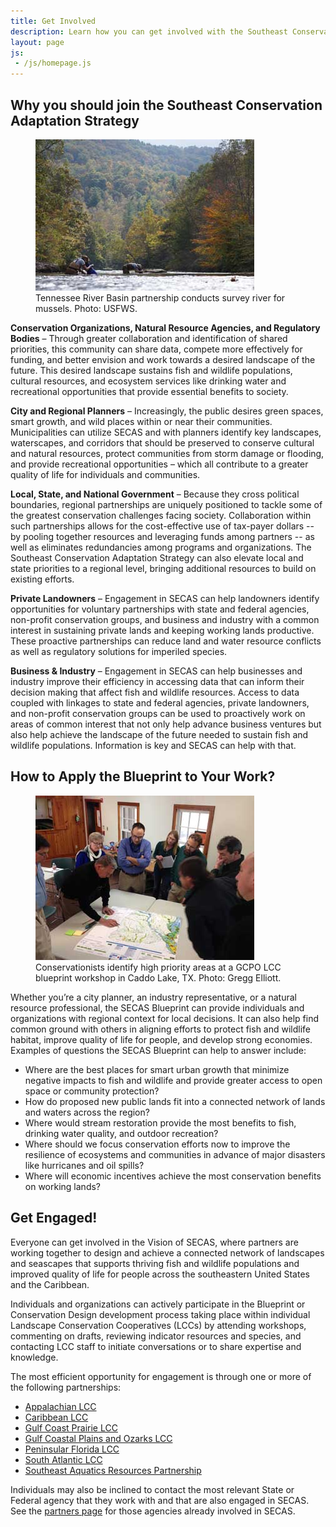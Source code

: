 ```yaml
---
title: Get Involved
description: Learn how you can get involved with the Southeast Conservation Adaptation Strategy (SECAS)
layout: page
js:
 - /js/homepage.js
---
```


## Why you should join the Southeast Conservation Adaptation Strategy

<figure class="image-right">
  <img src="./images/AppLCC_TRB-Partnership.jpg" alt="Biologists survey a mountain stream for mussels."/>
  <figcaption>Tennessee River Basin partnership conducts survey river for mussels. Photo: USFWS.</figcaption>
</figure>

**Conservation Organizations, Natural Resource Agencies, and Regulatory Bodies** – Through greater collaboration and identification of shared priorities, this community can share data, compete more effectively for funding, and better envision and work towards a desired landscape of the future. This desired landscape sustains fish and wildlife populations, cultural resources, and ecosystem services like drinking water and recreational opportunities that provide essential benefits to society.

**City and Regional Planners** – Increasingly, the public desires green spaces, smart growth, and wild places within or near their communities. Municipalities can utilize SECAS and with planners identify key landscapes, waterscapes, and corridors that should be preserved to conserve cultural and natural resources, protect communities from storm damage or flooding, and provide recreational opportunities – which all contribute to a greater quality of life for individuals and communities.

**Local, State, and National Government** – Because they cross political boundaries, regional partnerships are uniquely positioned to tackle some of the greatest conservation challenges facing society. Collaboration within such partnerships allows for the cost-effective use of tax-payer dollars -- by pooling together resources and leveraging funds among partners -- as well as eliminates redundancies among programs and organizations. The Southeast Conservation Adaptation Strategy can also elevate local and state priorities to a regional level, bringing additional resources to build on existing efforts.

**Private Landowners** – Engagement in SECAS can help landowners identify opportunities for voluntary partnerships with state and federal agencies, non-profit conservation groups, and business and industry with a common interest in sustaining private lands and keeping working lands productive. These proactive partnerships can reduce land and water resource conflicts as well as regulatory solutions for imperiled species.

**Business & Industry** – Engagement in SECAS can help businesses and industry improve their efficiency in accessing data that can inform their decision making that affect fish and wildlife resources.  Access to data coupled with linkages to state and federal agencies, private landowners, and non-profit conservation groups can be used to proactively work on areas of common interest that not only help advance business ventures but also help achieve the landscape of the future needed to sustain fish and wildlife populations.  Information is key and SECAS can help with that.

## How to Apply the Blueprint to Your Work?

<figure class="image-right">
  <img src="./images/gcpo-blueprint-workshop.jpg" alt="Conservationists huddle around a map with blue pens."/>
  <figcaption>Conservationists identify high priority areas at a GCPO LCC blueprint workshop in Caddo Lake, TX. Photo: Gregg Elliott.</figcaption>
</figure>

Whether you’re a city planner, an industry representative, or a natural resource professional, the SECAS Blueprint can provide individuals and organizations with regional context for local decisions. It can also help find common ground with others in aligning efforts to protect fish and wildlife habitat, improve quality of life for people, and develop strong economies. Examples of questions the SECAS Blueprint can help to answer include:

 - Where are the best places for smart urban growth that minimize negative impacts to fish and wildlife and provide greater access to open space or community protection?
 - How do proposed new public lands fit into a connected network of lands and waters across the region?
 - Where would stream restoration provide the most benefits to fish, drinking water quality, and outdoor recreation?
 - Where should we focus conservation efforts now to improve the resilience of ecosystems and communities in advance of major disasters like hurricanes and oil spills?
 - Where will economic incentives achieve the most conservation benefits on working lands?

## Get Engaged!

Everyone can get involved in the Vision of SECAS, where partners are working together to design and achieve a connected network of landscapes and seascapes that supports thriving fish and wildlife populations and improved quality of life for people across the southeastern United States and the Caribbean.

Individuals and organizations can actively participate in the Blueprint or Conservation Design development process taking place within individual Landscape Conservation Cooperatives (LCCs) by attending workshops, commenting on drafts, reviewing indicator resources and species, and contacting LCC staff to initiate conversations or to share expertise and knowledge.

The most efficient opportunity for engagement is through one or more of the following partnerships:

- [Appalachian LCC](http://applcc.org/request_login_pre)
- [Caribbean LCC](http://caribbeanlcc.org/)
- [Gulf Coast Prairie LCC](http://eepurl.com/bcPF61)
- [Gulf Coastal Plains and Ozarks LCC](http://gcpolcc.org/main/authorization/signUp?)
- [Peninsular Florida LCC](http://eepurl.com/Yejaf)
- [South Atlantic LCC](http://www.southatlanticlcc.org/register/)
- [Southeast Aquatics Resources Partnership](http://visitor.r20.constantcontact.com/d.jsp?llr=dwi5jvcab&p=oi&m=1102374183619&sit=oz6u7fzdb&f=bb09243d-ac3a-499c-ae90-b14c9d943152)

Individuals may also be inclined to contact the most relevant State or Federal agency that they work with and that are also engaged in SECAS.  See the [partners page](http://secassoutheast.org/partners) for those agencies already involved in SECAS.
